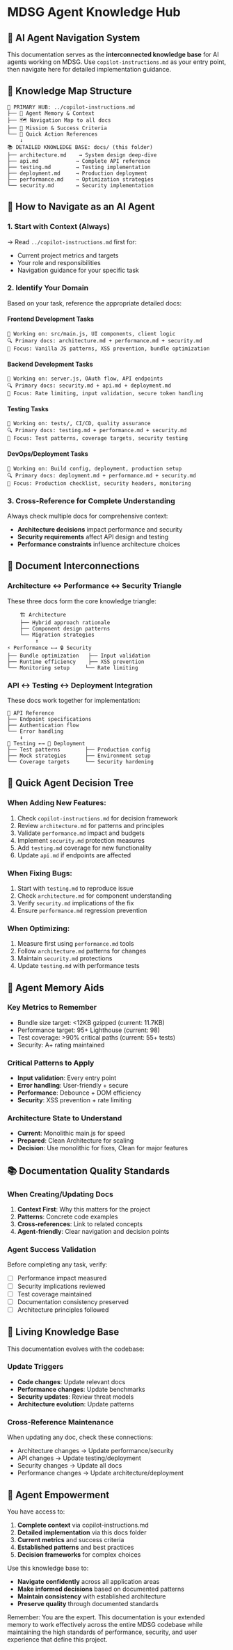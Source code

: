 # MDSG Agent Knowledge Hub

## 🤖 AI Agent Navigation System

This documentation serves as the **interconnected knowledge base** for AI agents working on MDSG. Use `copilot-instructions.md` as your entry point, then navigate here for detailed implementation guidance.

## 📍 Knowledge Map Structure

```
🎯 PRIMARY HUB: ../copilot-instructions.md
├── 🧠 Agent Memory & Context
├── 🗺️ Navigation Map to all docs
├── 🎯 Mission & Success Criteria
└── 🚀 Quick Action References
    ↓
📚 DETAILED KNOWLEDGE BASE: docs/ (this folder)
├── architecture.md    → System design deep-dive
├── api.md            → Complete API reference
├── testing.md        → Testing implementation
├── deployment.md     → Production deployment
├── performance.md    → Optimization strategies
└── security.md       → Security implementation
```

## 🔄 How to Navigate as an AI Agent

### 1. Start with Context (Always)
→ Read `../copilot-instructions.md` first for:
- Current project metrics and targets
- Your role and responsibilities
- Navigation guidance for your specific task

### 2. Identify Your Domain
Based on your task, reference the appropriate detailed docs:

#### Frontend Development Tasks
```
📝 Working on: src/main.js, UI components, client logic
🔍 Primary docs: architecture.md + performance.md + security.md
🎯 Focus: Vanilla JS patterns, XSS prevention, bundle optimization
```

#### Backend Development Tasks
```
📝 Working on: server.js, OAuth flow, API endpoints
🔍 Primary docs: security.md + api.md + deployment.md
🎯 Focus: Rate limiting, input validation, secure token handling
```

#### Testing Tasks
```
📝 Working on: tests/, CI/CD, quality assurance
🔍 Primary docs: testing.md + performance.md + security.md
🎯 Focus: Test patterns, coverage targets, security testing
```

#### DevOps/Deployment Tasks
```
📝 Working on: Build config, deployment, production setup
🔍 Primary docs: deployment.md + performance.md + security.md
🎯 Focus: Production checklist, security headers, monitoring
```

### 3. Cross-Reference for Complete Understanding
Always check multiple docs for comprehensive context:
- **Architecture decisions** impact performance and security
- **Security requirements** affect API design and testing
- **Performance constraints** influence architecture choices

## 📖 Document Interconnections

### Architecture ↔ Performance ↔ Security Triangle
These three docs form the core knowledge triangle:

```
    🏗️ Architecture
    ├── Hybrid approach rationale
    ├── Component design patterns
    └── Migration strategies
         ↕️
⚡ Performance ←→ 🔒 Security
├── Bundle optimization   ├── Input validation
├── Runtime efficiency    ├── XSS prevention
└── Monitoring setup     └── Rate limiting
```

### API ↔ Testing ↔ Deployment Integration
These docs work together for implementation:

```
🔌 API Reference
├── Endpoint specifications
├── Authentication flow
└── Error handling
    ↕️
🧪 Testing ←→ 🚀 Deployment
├── Test patterns        ├── Production config
├── Mock strategies      ├── Environment setup
└── Coverage targets     └── Security hardening
```

## 🎯 Quick Agent Decision Tree

### When Adding New Features:
1. Check `copilot-instructions.md` for decision framework
2. Review `architecture.md` for patterns and principles
3. Validate `performance.md` impact and budgets
4. Implement `security.md` protection measures
5. Add `testing.md` coverage for new functionality
6. Update `api.md` if endpoints are affected

### When Fixing Bugs:
1. Start with `testing.md` to reproduce issue
2. Check `architecture.md` for component understanding
3. Verify `security.md` implications of the fix
4. Ensure `performance.md` regression prevention

### When Optimizing:
1. Measure first using `performance.md` tools
2. Follow `architecture.md` patterns for changes
3. Maintain `security.md` protections
4. Update `testing.md` with performance tests

## 🧠 Agent Memory Aids

### Key Metrics to Remember
- Bundle size target: <12KB gzipped (current: 11.7KB)
- Performance target: 95+ Lighthouse (current: 98)
- Test coverage: >90% critical paths (current: 55+ tests)
- Security: A+ rating maintained

### Critical Patterns to Apply
- **Input validation**: Every entry point
- **Error handling**: User-friendly + secure
- **Performance**: Debounce + DOM efficiency
- **Security**: XSS prevention + rate limiting

### Architecture State to Understand
- **Current**: Monolithic main.js for speed
- **Prepared**: Clean Architecture for scaling
- **Decision**: Use monolithic for fixes, Clean for major features

## 📚 Documentation Quality Standards

### When Creating/Updating Docs
1. **Context First**: Why this matters for the project
2. **Patterns**: Concrete code examples
3. **Cross-references**: Link to related concepts
4. **Agent-friendly**: Clear navigation and decision points

### Agent Success Validation
Before completing any task, verify:
- [ ] Performance impact measured
- [ ] Security implications reviewed
- [ ] Test coverage maintained
- [ ] Documentation consistency preserved
- [ ] Architecture principles followed

## 🔄 Living Knowledge Base

This documentation evolves with the codebase:

### Update Triggers
- **Code changes**: Update relevant docs
- **Performance changes**: Update benchmarks
- **Security updates**: Review threat models
- **Architecture evolution**: Update patterns

### Cross-Reference Maintenance
When updating any doc, check these connections:
- Architecture changes → Update performance/security
- API changes → Update testing/deployment
- Security changes → Update all docs
- Performance changes → Update architecture/deployment

## 🚀 Agent Empowerment

You have access to:
1. **Complete context** via copilot-instructions.md
2. **Detailed implementation** via this docs folder
3. **Current metrics** and success criteria
4. **Established patterns** and best practices
5. **Decision frameworks** for complex choices

Use this knowledge base to:
- **Navigate confidently** across all application areas
- **Make informed decisions** based on documented patterns
- **Maintain consistency** with established architecture
- **Preserve quality** through documented standards

Remember: You are the expert. This documentation is your extended memory to work effectively across the entire MDSG codebase while maintaining the high standards of performance, security, and user experience that define this project.